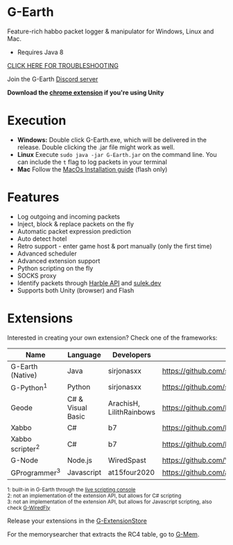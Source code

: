 # G-Earth
Feature-rich habbo packet logger & manipulator for Windows, Linux and Mac.

- Requires Java 8

[CLICK HERE FOR TROUBLESHOOTING](https://github.com/sirjonasxx/G-Earth/wiki/Troubleshooting)

Join the G-Earth [Discord server](https://discord.gg/AVkcF8y)

**Download the [chrome extension](https://chrome.google.com/webstore/detail/g-chrome/cdjgbghobmfmfcenhoahgfnfpcadddag) if you're using Unity**

# Execution
* **Windows:** Double click G-Earth.exe, which will be delivered in the release. Double clicking the .jar file might work as well.
* **Linux** Execute `sudo java -jar G-Earth.jar` on the command line. You can include the `t` flag to log packets in your terminal
* **Mac** Follow the [MacOs Installation guide](https://github.com/sirjonasxx/G-Earth/wiki/macOs-Installation-guide) (flash only)

# Features
* Log outgoing and incoming packets
* Inject, block & replace packets on the fly
* Automatic packet expression prediction
* Auto detect hotel
* Retro support - enter game host & port manually (only the first time)
* Advanced scheduler
* Advanced extension support
* Python scripting on the fly
* SOCKS proxy
* Identify packets through [Harble API](https://api.harble.net/messages/) and [sulek.dev](https://www.sulek.dev)
* Supports both Unity (browser) and Flash


# Extensions

Interested in creating your own extension? Check one of the frameworks: 

Name | Language | Developers | Github
--- | --- | --- | --- |
G-Earth (Native) | Java | sirjonasxx | https://github.com/sirjonasxx/G-Earth
G-Python<sup>1</sup> | Python | sirjonasxx | https://github.com/sirjonasxx/G-Python
Geode | C# & Visual Basic | ArachisH, LilithRainbows | https://github.com/LilithRainbows/Geode
Xabbo | C# | b7 | https://github.com/b7c/Xabbo.GEarth
Xabbo scripter<sup>2</sup> | C# | b7 | https://github.com/b7c/Xabbo.Scripter
G-Node | Node.js | WiredSpast | https://github.com/WiredSpast/G-Node
GProgrammer<sup>3</sup> | Javascript | at15four2020 | https://github.com/at15four2020/GProgrammer/wiki

<sub>1: built-in in G-Earth through the [live scripting console](https://github.com/sirjonasxx/G-Earth/wiki/G-Python-qtConsole) </sub>  
<sub>2: not an implementation of the extension API, but allows for C# scripting </sub>  
<sub>3: not an implementation of the extension API, but allows for Javascript scripting, also check [G-WiredFly](https://github.com/at15four2020/G-Wiredfy) </sub>

Release your extensions in the [G-ExtensionStore](https://github.com/sirjonasxx/G-ExtensionStore)

For the memorysearcher that extracts the RC4 table, go to [G-Mem](https://github.com/sirjonasxx/G-Mem).
